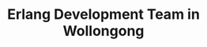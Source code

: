 ---
title: Erlang Development Team in Wollongong
permalink: /landings/locations/wollongong/developer/erlang
technology: Erlang
location: Wollongong
---